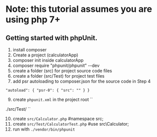 # Note:  this tutorial assumes you are using php 7+
## Getting started with phpUnit.
1. install composer
2. Create a project (calculatorApp)
3. composer init inside calculatorApp
4. composer require  "phpunit/phpunit" --dev
6. create a folder (src) for project source code files
7. create a folder (src/Test) for project test files
8. add psr autoloading to composer.json for the source code in Step 4

``
"autoload": {
        "psr-0": {
            "src": ""
        }
}
``

9. create `phpunit.xml` in the project root
``
<?xml version="1.0" encoding="UTF-8"?>
<phpunit colors="true">
    <testsuites>
        <testsuite name="Application Test Suite">
            <directory>./src/Test/</directory>
        </testsuite>
    </testsuites>
</phpunit>
``

10. create `src/Calculator.php` #namespace src;
11. create `src/Test/CalculatorTest.php` #use src\Calculator;
12. run with `./vendor/bin/phpunit`
